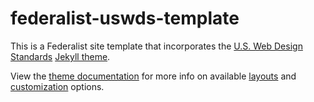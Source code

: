 # federalist-uswds-template
This is a Federalist site template that incorporates the [U.S. Web Design
Standards] [Jekyll theme].

View the [theme documentation] for more info on available [layouts] and
[customization] options.

[U.S. Web Design Standards]: https://standards.usa.gov
[Jekyll theme]: https://jekyllrb.com/docs/themes/
[theme documentation]: https://github.com/18F/jekyll-uswds/#readme
[layouts]: https://github.com/18F/jekyll-uswds/#layouts
[customization]: https://github.com/18F/jekyll-uswds/#customization
